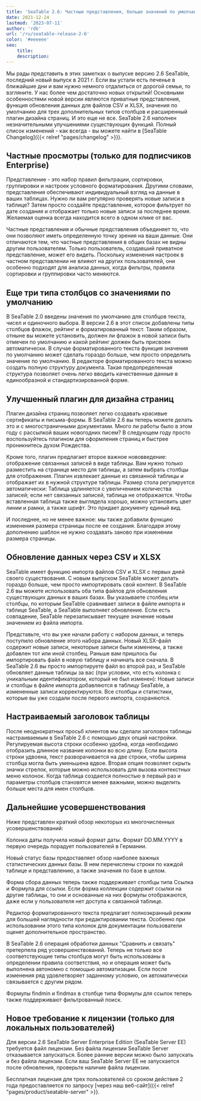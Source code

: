```yaml
---
title: 'SeaTable 2.6: Частные представления, больше значений по умолчанию и улучшенный плагин оформления страниц'
date: 2021-12-24
lastmod: '2023-07-11'
author: 'rdb'
url: '/ru/seatable-release-2-6'
color: '#eeeeee'
seo:
    title:
    description:
---
```


Мы рады представить в этих заметках о выпуске версию 2.6 SeaTable, последний новый выпуск в 2021 г. Если вы устали есть печенье в ближайшие дни и вам нужно немного отдалиться от дорогой семьи, то взгляните. У нас более чем достаточно новых открытий! Основными особенностями новой версии являются приватные представления, функция обновления данных для файлов CSV и XLSX, значения по умолчанию для трех дополнительных типов столбцов и расширенный плагин дизайна страниц. И это еще не все. SeaTable 2.6 наполнен незначительными улучшениями существующих функций. Полный список изменений - как всегда - вы можете найти в [SeaTable Changelog]({{< relref "pages/changelog" >}}).

## Частные просмотры (только для подписчиков Enterprise)

Представление - это набор правил фильтрации, сортировки, группировки и настроек условного форматирования. Другими словами, представления обеспечивают индивидуальный взгляд на данные в ваших таблицах. Нужно ли вам регулярно проверять новые записи в таблице? Затем просто создайте представление, которое фильтрует по дате создания и отображает только новые записи за последнее время. Желаемая оценка всегда находится всего в одном клике от вас.

Частные представления и обычные представления объединяет то, что они позволяют иметь определенную точку зрения на ваши данные. Они отличаются тем, что частные представления в общих базах не видны другим пользователям. Только пользователь, создавший приватное представление, может его видеть. Поскольку изменения настроек в частном представлении не влияют на других пользователей, они особенно подходят для анализа данных, когда фильтры, правила сортировки и группировки часто меняются.

## Еще три типа столбцов со значениями по умолчанию

В SeaTable 2.0 введены значения по умолчанию для столбцов текста, чисел и одиночного выбора. В версии 2.6 в этот список добавлены типы столбцов флажок, рейтинг и форматированный текст. Таким образом, отныне вы можете установить, должен ли флажок в новой записи быть отмечен по умолчанию и какой рейтинг должен быть присвоен автоматически. В случае форматированного текста функция значения по умолчанию может сделать гораздо больше, чем просто определить значение по умолчанию. В редакторе форматированного текста можно создать полную структуру документа. Такая предопределенная структура позволяет очень легко вводить качественные данные в единообразной и стандартизированной форме.

## Улучшенный плагин для дизайна страниц

Плагин дизайна страниц позволяет легко создавать красивые сертификаты и письма-формы. В SeaTable 2.6 вы теперь можете делать это и с многостраничными документами. Много ли работы было в этом году с рассылкой ваших новогодних писем? В следующем году просто воспользуйтесь плагином для оформления страниц и быстрее проникнитесь духом Рождества.

Кроме того, плагин предлагает второе важное нововведение: отображение связанных записей в виде таблицы. Вам нужно только разместить на странице место для таблицы, а затем выбрать столбцы для отображения. Плагин извлекает данные из связанной таблицы и отображает их в нужной структуре таблицы. Размер стола регулируется автоматически: Таблица удлиняется с увеличением количества записей; если нет связанных записей, таблица не отображается. Чтобы вставленная таблица также выглядела хорошо, можно установить цвет линии и рамки, а также шрифт. Это придает документу единый вид.

И последнее, но не менее важное: мы также добавили функцию изменения размера страницы после ее создания. Благодаря этому дополнению шаблон не нужно создавать заново при изменении размера страницы.

## Обновление данных через CSV и XLSX

SeaTable имеет функцию импорта файлов CSV и XLSX с первых дней своего существования. С новым выпуском SeaTable может делать гораздо больше, чем просто импортировать свой контент. В SeaTable 2.6 вы можете использовать оба типа файлов для обновления существующих данных в ваших базах. Вы указываете столбец или столбцы, по которым SeaTable сравнивает записи в файле импорта и таблице SeaTable, а SeaTable выполняет обновление. Если есть совпадение, SeaTable перезаписывает текущее значение новым значением из файла импорта.

Представьте, что вы уже начали работу с набором данных, и теперь поступило обновление этого набора данных. Новый XLSX-файл содержит новые записи, некоторые записи были изменены, а также добавлен тот или иной столбец. Раньше вам пришлось бы импортировать файл в новую таблицу и начинать все сначала. В SeaTable 2.6 вы просто импортируете файл во второй раз, и SeaTable обновляет данные таблицы за вас (при условии, что есть колонка с уникальным идентификатором, который не был изменен): Новые записи и столбцы в файле импорта добавляются в таблицу SeaTable, а измененные записи корректируются. Все столбцы и статистики, которые вы уже создали после первого импорта, сохраняются.

## Настраиваемый заголовок таблицы

После неоднократных просьб клиентов мы сделали заголовок таблицы настраиваемым в SeaTable 2.6 с помощью двух опций настройки. Регулируемая высота строки особенно удобна, когда необходимо отобразить длинное название колонки во всю длину. Если высота строки удвоена, текст разворачивается на две строки, чтобы ширина столбца могла быть уменьшена вдвое. Вторая опция позволяет скрыть значки стрелок, которые можно использовать для вызова контекстных меню колонок. Когда таблица создается полностью в первый раз и параметры столбцов становятся менее важными, можно выделить больше места для имен столбцов.

## Дальнейшие усовершенствования

Ниже представлен краткий обзор некоторых из многочисленных усовершенствований:

Колонка даты получила новый формат даты. Формат DD.MM.YYYY в первую очередь порадует пользователей в Германии.

Новый статус базы предоставляет обзор наиболее важных статистических данных базы. В нем перечислены строки по каждой таблице и представлению, а также значения по базе в целом.

Форма сбора данных теперь также поддерживает столбцы типа Ссылка и Формула для ссылки. Если форма коллекции содержит ссылки на другие таблицы, то они и основанные на них формулы отображаются, даже если у пользователя нет доступа к связанной таблице.

Редактор форматированного текста предлагает полноэкранный режим для большей наглядности при редактировании текста. Особенно при использовании этого типа колонок для документации пользователи оценят дополнительное пространство.

В SeaTable 2.6 операция обработки данных "Сравнить и связать" претерпела ряд усовершенствований. Теперь не только все соответствующие типы столбцов могут быть использованы в определении правила соответствия, но и операция может быть выполнена автономно с помощью автоматизации. Если после изменения ряд удовлетворяет заданному условию, он автоматически связывается с другим рядом.

Формулы findmin и findmax в столбце типа Формулы для ссылок теперь также поддерживают фильтрованный поиск.

## Новое требование к лицензии (только для локальных пользователей)

Для версии 2.6 SeaTable Server Enterprise Edition (SeaTable Server EE) требуется файл лицензии. Без файла лицензии SeaTable Server отказывается запускаться. Более ранние версии можно было запускать и без файла лицензии. Если ваш SeaTable Server EE не запускается после обновления, проверьте наличие файла лицензии.

Бесплатная лицензия для трех пользователей со сроком действия 2 года предоставляется по запросу [через наш веб-сайт]({{< relref "pages/product/seatable-server" >}}.
